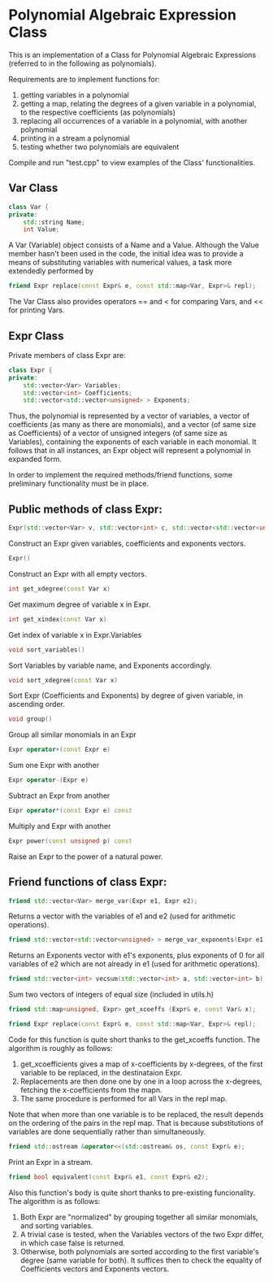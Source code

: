 # Polynomial Algebraic Expression Class

This is an implementation of a Class for Polynomial Algebraic Expressions (referred to in the following as polynomials).

Requirements are to implement functions for:
1. getting variables in a polynomial
2. getting a map, relating the degrees of a given variable in a polynomial, to the respective coefficients (as polynomials)
3. replacing all occurrences of a variable in a polynomial, with another polynomial
4. printing in a stream a polynomial
5. testing whether two polynomials are equivalent

Compile and run "test.cpp" to view examples of the Class' functionalities.

## Var Class
```cpp
class Var {
private:
    std::string Name;
    int Value;
```
A Var (Variable) object consists of a Name and a Value. Although the Value member hasn't been used in the code, the initial idea was to provide a means of substituting variables with numerical values, a task more extendedly performed by 
```cpp
friend Expr replace(const Expr& e, const std::map<Var, Expr>& repl);
```
The Var Class also provides operators == and < for comparing Vars, and << for printing Vars.


## Expr Class

Private members of class Expr are:
```cpp
class Expr {
private:
    std::vector<Var> Variables;
    std::vector<int> Coefficients;
    std::vector<std::vector<unsigned> > Exponents;
```
Thus, the polynomial is represented by a vector of variables, a vector of coefficients (as many as there are monomials), and a vector (of same size as Coefficients) of a vector of unsigned integers (of same size as Variables), containing the exponents of each variable in each monomial.
It follows that in all instances, an Expr object will represent a polynomial in expanded form.

In order to implement the required methods/friend functions, some preliminary functionality must be in place. 


## Public methods of class Expr:

```cpp
Expr(std::vector<Var> v, std::vector<int> c, std::vector<std::vector<unsigned> > e)
```
Construct an Expr given variables, coefficients and exponents vectors.

```cpp
Expr()
```
Construct an Expr with all empty vectors.

```cpp
int get_xdegree(const Var x)
```
Get maximum degree of variable x in Expr.

```cpp
int get_xindex(const Var x)
```
Get index of variable x in Expr.Variables 

```cpp
void sort_variables()
```
Sort Variables by variable name, and Exponents accordingly.
```cpp
void sort_xdegree(const Var x)
```
Sort Expr (Coefficients and Exponents) by degree of given variable, in ascending order. 

```cpp
void group()
```
Group all similar monomials in an Expr

```cpp
Expr operator+(const Expr e)
```
Sum one Expr with another
```cpp
Expr operator-(Expr e)
```
Subtract an Expr from another
```cpp
Expr operator*(const Expr e) const
```
Multiply and Expr with another
```cpp
Expr power(const unsigned p) const
```
Raise an Expr to the power of a natural power.


## Friend functions of class Expr:
```cpp
friend std::vector<Var> merge_var(Expr e1, Expr e2);
```
Returns a vector with the variables of e1 and e2 (used for arithmetic operations).
```cpp
friend std::vector<std::vector<unsigned> > merge_var_exponents(Expr e1, Expr e2);
```
Returns an Exponents vector with e1's exponents, plus exponents of 0 for all variables of e2 which are not already in e1 (used for arithmetic operations).
```cpp
friend std::vector<int> vecsum(std::vector<int> a, std::vector<int> b);
```
Sum two vectors of integers of equal size (included in utils.h)
```cpp
friend std::map<unsigned, Expr> get_xcoeffs (Expr& e, const Var& x);
```
```cpp
friend Expr replace(const Expr& e, const std::map<Var, Expr>& repl);
```
Code for this function is quite short thanks to the get_xcoeffs function. The algorithm is roughly as follows:
1. get_xcoefficients gives a map of x-coefficients by x-degrees, of the first variable to be replaced, in the destinataion Expr. 
2. Replacements are then done one by one in a loop across the x-degrees, fetching the x-coefficients from the mapn. 
3. The same procedure is performed for all Vars in the repl map. 

Note that when more than one variable is to be replaced, the result depends on the ordering of the pairs in the repl map. That is because substitutions of variables are done sequentially rather than simultaneously.

```cpp
friend std::ostream &operator<<(std::ostream& os, const Expr& e);
```
Print an Expr in a stream.
```cpp
friend bool equivalent(const Expr& e1, const Expr& e2);
```
Also this function's body is quite short thanks to pre-existing funcionality. The algorithm is as follows:
1. Both Expr are "normalized" by grouping together all similar monomials, and sorting variables. 
2. A trivial case is tested, when the Variables vectors of the two Expr differ, in which case false is returned. 
3. Otherwise, both polynomials are sorted according to the first variable's degree (same variable for both). It suffices then to check the equality of Coefficients vectors and Exponents vectors.
